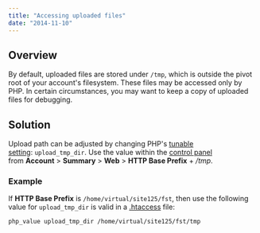 ```yaml
---
title: "Accessing uploaded files"
date: "2014-11-10"
---
```


## Overview

By default, uploaded files are stored under `/tmp`, which is outside the pivot root of your account's filesystem. These files may be accessed only by PHP. In certain circumstances, you may want to keep a copy of uploaded files for debugging.

## Solution

Upload path can be adjusted by changing PHP's [tunable setting](https://kb.apnscp.com/php/changing-php-settings/): `upload_tmp_dir`. Use the value within the [control panel](https://kb.apnscp.com/control-panel/logging-into-the-control-panel/) from **Account** > **Summary** > **Web** > **HTTP Base Prefix** + _/tmp_.

### Example

If **HTTP Base Prefix** is `/home/virtual/site125/fst`, then use the following value for `upload_tmp_dir` is valid in a [.htaccess](https://kb.apnscp.com/guides/htaccess-guide/) file:

`php_value upload_tmp_dir /home/virtual/site125/fst/tmp`
